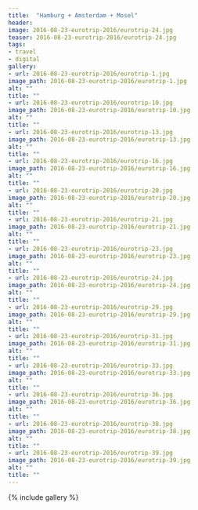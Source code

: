 ```yaml
---
title:  "Hamburg + Amsterdam + Mosel"
header:
image: 2016-08-23-eurotrip-2016/eurotrip-24.jpg
teaser: 2016-08-23-eurotrip-2016/eurotrip-24.jpg
tags: 
- travel
- digital
gallery:
- url: 2016-08-23-eurotrip-2016/eurotrip-1.jpg
image_path: 2016-08-23-eurotrip-2016/eurotrip-1.jpg
alt: ""
title: ""
- url: 2016-08-23-eurotrip-2016/eurotrip-10.jpg
image_path: 2016-08-23-eurotrip-2016/eurotrip-10.jpg
alt: ""
title: ""
- url: 2016-08-23-eurotrip-2016/eurotrip-13.jpg
image_path: 2016-08-23-eurotrip-2016/eurotrip-13.jpg
alt: ""
title: ""
- url: 2016-08-23-eurotrip-2016/eurotrip-16.jpg
image_path: 2016-08-23-eurotrip-2016/eurotrip-16.jpg
alt: ""
title: ""
- url: 2016-08-23-eurotrip-2016/eurotrip-20.jpg
image_path: 2016-08-23-eurotrip-2016/eurotrip-20.jpg
alt: ""
title: ""
- url: 2016-08-23-eurotrip-2016/eurotrip-21.jpg
image_path: 2016-08-23-eurotrip-2016/eurotrip-21.jpg
alt: ""
title: ""
- url: 2016-08-23-eurotrip-2016/eurotrip-23.jpg
image_path: 2016-08-23-eurotrip-2016/eurotrip-23.jpg
alt: ""
title: ""
- url: 2016-08-23-eurotrip-2016/eurotrip-24.jpg
image_path: 2016-08-23-eurotrip-2016/eurotrip-24.jpg
alt: ""
title: ""
- url: 2016-08-23-eurotrip-2016/eurotrip-29.jpg
image_path: 2016-08-23-eurotrip-2016/eurotrip-29.jpg
alt: ""
title: ""
- url: 2016-08-23-eurotrip-2016/eurotrip-31.jpg
image_path: 2016-08-23-eurotrip-2016/eurotrip-31.jpg
alt: ""
title: ""
- url: 2016-08-23-eurotrip-2016/eurotrip-33.jpg
image_path: 2016-08-23-eurotrip-2016/eurotrip-33.jpg
alt: ""
title: ""
- url: 2016-08-23-eurotrip-2016/eurotrip-36.jpg
image_path: 2016-08-23-eurotrip-2016/eurotrip-36.jpg
alt: ""
title: ""
- url: 2016-08-23-eurotrip-2016/eurotrip-38.jpg
image_path: 2016-08-23-eurotrip-2016/eurotrip-38.jpg
alt: ""
title: ""
- url: 2016-08-23-eurotrip-2016/eurotrip-39.jpg
image_path: 2016-08-23-eurotrip-2016/eurotrip-39.jpg
alt: ""
title: ""
---
```


{% include gallery %}
